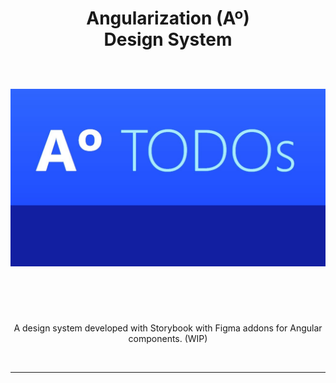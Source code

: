 <h1 align="center">

<br />
<br />

<strong>Angularization (Aº) <br />Design System</strong>

<br />

<img width="100%" src="a-todo.jpg" alt="Aº TODOs app image."/>

<br />
<br />
</h1>

<br />

<p align="center">
A design system developed with Storybook with Figma addons for Angular components. (WIP)
</p>

<br />

<hr>

